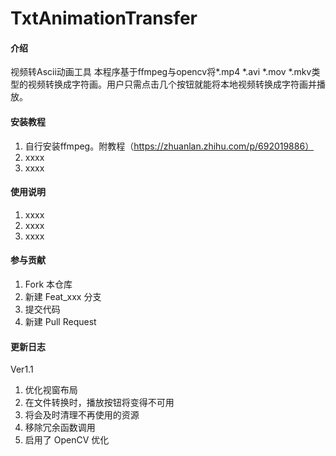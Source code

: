 # TxtAnimationTransfer

#### 介绍
视频转Ascii动画工具
本程序基于ffmpeg与opencv将*.mp4 *.avi *.mov *.mkv类型的视频转换成字符画。用户只需点击几个按钮就能将本地视频转换成字符画并播放。

#### 安装教程

1.  自行安装ffmpeg。附教程（https://zhuanlan.zhihu.com/p/692019886）
2.  xxxx
3.  xxxx

#### 使用说明

1.  xxxx
2.  xxxx
3.  xxxx

#### 参与贡献

1.  Fork 本仓库
2.  新建 Feat_xxx 分支
3.  提交代码
4.  新建 Pull Request

#### 更新日志

Ver1.1
1.  优化视窗布局
2.  在文件转换时，播放按钮将变得不可用
3.  将会及时清理不再使用的资源
4.  移除冗余函数调用
5.  启用了 OpenCV 优化

